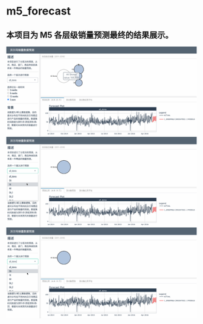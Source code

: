 # m5_forecast
本项目为 M5 各层级销量预测最终的结果展示。
---

<img align="center" alt="GIF" src="https://github.com/Jpzhaoo/m5_forecast/blob/main/preview/m5_forecast_1.gif" />
<img align="center" alt="GIF" src="https://github.com/Jpzhaoo/m5_forecast/blob/main/preview/m5_forecast_2.gif" />
<img align="center" alt="GIF" src="https://github.com/Jpzhaoo/m5_forecast/blob/main/preview/m5_forecast_3.gif" />
